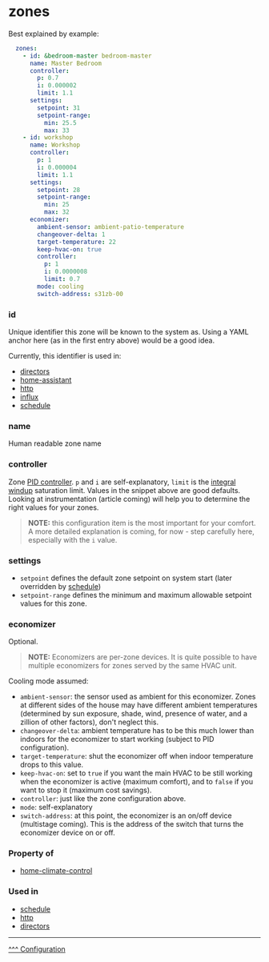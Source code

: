 zones
==

Best explained by example:

```yaml
  zones:
    - id: &bedroom-master bedroom-master
      name: Master Bedroom
      controller:
        p: 0.7
        i: 0.000002
        limit: 1.1
      settings:
        setpoint: 31
        setpoint-range:
          min: 25.5
          max: 33
    - id: workshop
      name: Workshop
      controller:
        p: 1
        i: 0.000004
        limit: 1.1
      settings:
        setpoint: 28
        setpoint-range:
          min: 25
          max: 32
      economizer:
        ambient-sensor: ambient-patio-temperature
        changeover-delta: 1
        target-temperature: 22
        keep-hvac-on: true
        controller:
          p: 1
          i: 0.0000008
          limit: 0.7
        mode: cooling
        switch-address: s31zb-00

```

### id
Unique identifier this zone will be known to the system as. Using a YAML anchor here (as in the first entry above) would be a good idea.

Currently, this identifier is used in:
* [directors](./directors.md)
* [home-assistant](./home-assistant.md)
* [http](./http.md)
* [influx](./influx.md)
* [schedule](./schedule.md)

### name
Human readable zone name

### controller
Zone [PID controller](https://en.wikipedia.org/wiki/Proportional%E2%80%93integral%E2%80%93derivative_controller). `p` and `i` are self-explanatory, `limit` is the [integral windup](https://en.wikipedia.org/wiki/Integral_windup) saturation limit. Values in the snippet above are good defaults. Looking at instrumentation (article coming) will help you to determine the right values for your zones.

> **NOTE:** this configuration item is the most important for your comfort. A more detailed explanation is coming, for now - step carefully here, especially with the `i` value.

### settings

* `setpoint` defines the default zone setpoint on system start (later overridden by [schedule](./schedule.md))
* `setpoint-range` defines the minimum and maximum allowable setpoint values for this zone.

### economizer

Optional.

> **NOTE:** Economizers are per-zone devices. It is quite possible to have multiple economizers for zones served by the same HVAC unit.

Cooling mode assumed:

* `ambient-sensor`: the sensor used as ambient for this economizer. Zones at different sides of the house may have different ambient temperatures (determined by sun exposure, shade, wind, presence of water, and a zillion of other factors), don't neglect this.
* `changeover-delta`: ambient temperature has to be this much lower than indoors for the economizer to start working (subject to PID configuration).
* `target-temperature`: shut the economizer off when indoor temperature drops to this value.
* `keep-hvac-on`: set to `true` if you want the main HVAC to be still working when the economizer is active (maximum comfort), and to `false` if you want to stop it (maximum cost savings).
* `controller`: just like the zone configuration above.
* `mode`: self-explanatory
* `switch-address`: at this point, the economizer is an on/off device (multistage coming). This is the address of the switch that turns the economizer device on or off.

### Property of
* [home-climate-control](./home-climate-control.md)

### Used in
* [schedule](./schedule.md)
* [http](./http.md)
* [directors](./directors.md)
---
[^^^ Configuration](./index.md)
